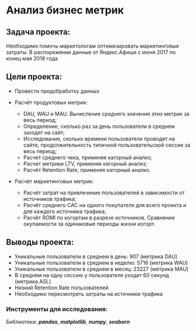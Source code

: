 # Анализ бизнес метрик

## Задача проекта:

Необходимо помочь маркетологам оптимизировать маркетинговые затраты. В распоряжении данные от Яндекс.Афиши с июня 2017 по конец мая 2018 года

## Цели проекта:

- Провести предобработку данных

- Расчёт продуктовых метрик:

  - DAU, WAU и MAU. Вычисление среднего значения этих метрик за весь период;
  - Определение, сколько раз за день пользователи в среднем заходят на сайт;
  - Исследование, сколько времени пользователи проводят на сайте, продолжительность типичной пользовательской сессии за весь период;
  - Расчет среднего чека, применяя кагорный анализ;
  - Расчет метрики LTV, применяя кагорный анализ;
  - Расчёт Retention Rate, применяя кагорный анализ.

- Расчёт маркетинговых метрик: 
  - Расчёт затрат на привлечение пользователей в зависимости от источников трафика;
  - Расчёт среднего CAC на одного покупателя для всего проекта и для каждого источника трафика;
  - Расчёт ROMI по когортам в разрезе источников. Сравнение окупаемости за одинаковые периоды жизни когорт.

## Выводы проекта:

- Уникальные пользователи в среднем в день: 907 (метрика DAU)
- Уникальные пользователи в среднем в неделю: 5716 (метрика WAU)
- Уникальные пользователи в среднем в месяц: 23227 (метрика MAU)
- В среднем на одну сессию у пользователя уходит 60 секунд (метрика ASL)
- Низкий Retention Rate пользователей
- Необходимо пересмотреть затраты на источники трафика

### Инструменты для исследования:

Библиотеки: ***pandas***, ***matplotlib***, ***numpy***,  ***seaborn***
